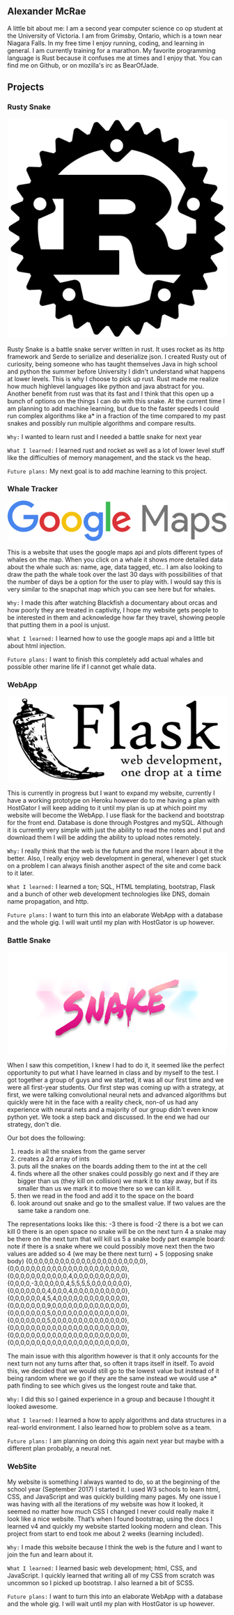 ## Alexander McRae

A little bit about me:
I am a second year computer science co op student at the University of Victoria. I am from Grimsby, Ontario, which is a town near Niagara Falls. In my free time I enjoy running, coding, and learning in general. I am currently training for a marathon. My favorite programming language is Rust because it confuses me at times and I enjoy that. You can find me on Github, or on mozilla's irc as BearOfJade. 

## Projects
### Rusty Snake
![Rust Logo](https://raw.githubusercontent.com/McRaeAlex/McRaeAlex.github.io/master/Rust_Logo.png)

Rusty Snake is a battle snake server written in rust. It uses rocket as its http framework and Serde to serialize and deserialize json. I created Rusty out of curiosity, being someone who has taught themselves Java in high school and python the summer before University I didn't understand what happens at lower levels. This is why I choose to pick up rust. Rust made me realize how much highlevel languages like python and java abstract for you. Another benefit from rust was that its fast and I think that this open up a bunch of options on the things I can do with this snake. At the current time I am planning to add machine learning, but due to the faster speeds I could run complex algorithms like a* in a fraction of the time compared to my past snakes and possibly run multiple algorithms and compare results.

`Why:` I wanted to learn rust and I needed a battle snake for next year

`What I learned:` I learned rust and rocket as well as a lot of lower level stuff like the difficulties of memory management, and the stack vs the heap.

`Future plans:` My next goal is to add machine learning to this project. 

### Whale Tracker
![Google Maps Logo](https://raw.githubusercontent.com/McRaeAlex/McRaeAlex.github.io/master/googlemaps.png)

This is a website that uses the google maps api and plots different types of whales on the map. When you click on a whale it shows more detailed data about the whale such as: name, age, data tagged, etc.. I am also looking to draw the path the whale took over the last 30 days with possibilities of that the number of days be a option for the user to play with. I would say this is very similar to the snapchat map which you can see here but for whales.

`Why:` I made this after watching Blackfish a documentary about orcas and how poorly they are treated in captivity, I hope my website gets people to be interested in them and acknowledge how far they travel, showing people that putting them in a pool is unjust.

`What I learned:` I learned how to use the google maps api and a little bit about html injection.

`Future plans:` I want to finish this completely add actual whales and possible other marine life if I cannot get whale data. 

### WebApp
![Flask Logo](https://raw.githubusercontent.com/McRaeAlex/McRaeAlex.github.io/master/flask.png)

This is currently in progress but I want to expand my website, currently I have a working prototype on Heroku however do to me having a plan with HostGator I will keep adding to it until my plan is up at which point my website will become the WebApp.
I use flask for the backend and bootstrap for the front end. Database is done through Postgres and mySQL. Although it is currently very simple with just the ability to read the notes and I put and download them I will be adding the ability to upload notes remotely.

`Why:` I really think that the web is the future and the more I learn about it the better. Also, I really enjoy web development in general, whenever I get stuck on a problem I can always finish another aspect of the site and come back to it later.

`What I learned:` I learned a ton; SQL, HTML templating, bootstrap, Flask and a bunch of other web development technologies like DNS, domain name propagation, and http.

`Future plans:` I want to turn this into an elaborate WebApp with a database and the whole gig. I will wait until my plan with HostGator is up however. 

### Battle Snake
![Battle Snake](https://raw.githubusercontent.com/McRaeAlex/McRaeAlex.github.io/master/battlesnake.png)

 When I saw this competition, I knew I had to do it, it seemed like the perfect opportunity to put what I have learned in class and by myself to the test. I got together a group of guys and we started, it was all our first time and we were all first-year students. Our first step was coming up with a strategy, at first, we were talking convolutional neural nets and advanced algorithms but quickly were hit in the face with a reality check, non-of us had any experience with neural nets and a majority of our group didn't even know python yet. We took a step back and discussed. In the end we had our strategy, don't die.

Our bot does the following:
1. reads in all the snakes from the game server
2. creates a 2d array of ints
3. puts all the snakes on the boards adding them to the int at the cell
4. finds where all the other snakes could possibly go next and if they are bigger than us (they kill on collision) we mark it to stay away, but if its smaller than us we mark it to move there so we can kill it.
5. then we read in the food and add it to the space on the board
6. look around out snake and go to the smallest value. If two values are the same take a random one.

The representations looks like this:
-3 there is food
-2 there is a bot we can kill
0 there is an open space no snake will be on the next turn
4 a snake may be there on the next turn that will kill us
5 a snake body part
example board: note if there is a snake where we could possibly move next then the two values are added so 4 (we may be there next turn) + 5 (opposing snake body)
{0,0,0,0,0,0,0,0,0,0,0,0,0,0,0,0,0,0,0,0,0,0},
{0,0,0,0,0,0,0,0,0,0,0,0,0,0,0,0,0,0,0,0,0,0},
{0,0,0,0,0,0,0,0,0,0,0,4,0,0,0,0,0,0,0,0,0,0},
{0,0,0,0,-3,0,0,0,0,0,4,5,5,5,5,0,0,0,0,0,0,0},
{0,0,0,0,0,0,0,4,0,0,0,4,0,0,0,0,0,0,0,0,0,0},
{0,0,0,0,0,0,4,5,4,0,0,0,0,0,0,0,0,0,0,0,0,0},
{0,0,0,0,0,0,0,9,0,0,0,0,0,0,0,0,0,0,0,0,0,0},
{0,0,0,0,0,0,0,5,0,0,0,0,0,0,0,0,0,0,0,0,0,0},
{0,0,0,0,0,0,0,5,0,0,0,0,0,0,0,0,0,0,0,0,0,0},
{0,0,0,0,0,0,0,0,0,0,0,0,0,0,0,0,0,0,0,0,0,0},
{0,0,0,0,0,0,0,0,0,0,0,0,0,0,0,0,0,0,0,0,0,0},
{0,0,0,0,0,0,0,0,0,0,0,0,0,0,0,0,0,0,0,0,0,0},

The main issue with this algorithm however is that it only accounts for the next turn not any turns after that, so often it traps itself in itself. To avoid this, we decided that we would still go to the lowest value but instead of it being random where we go if they are the same instead we would use a* path finding to see which gives us the longest route and take that.

`Why:` I did this so I gained experience in a group and because I thought it looked awesome.

`What I learned:` I learned a how to apply algorithms and data structures in a real-world environment. I also learned how to problem solve as a team.

`Future plans:` I am planning on doing this again next year but maybe with a different plan probably, a neural net.

### WebSite

My website is something I always wanted to do, so at the beginning of the school year (September 2017) I started it. I used W3 schools to learn html, CSS, and JavaScript and was quickly building many pages. My one issue I was having with all the iterations of my website was how it looked, it seemed no matter how much CSS I changed I never could really make it look like a nice website. That’s when I found bootstrap, using the docs I learned v4 and quickly my website started looking modern and clean. This project from start to end took me about 2 weeks (learning included).

`Why:` I made this website because I think the web is the future and I want to join the fun and learn about it.

`What I learned:` I learned basic web development; html, CSS, and JavaScript. I quickly learned that writing all of my CSS from scratch was uncommon so I picked up bootstrap. I also learned a bit of SCSS.

`Future plans:` I want to turn this into an elaborate WebApp with a database and the whole gig. I will wait until my plan with HostGator is up however. 